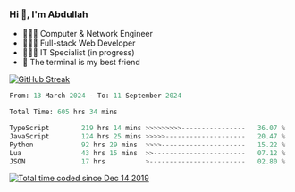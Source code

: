 <h3>Hi 👋, I'm Abdullah</h3>

- 👷🏼‍♂️ Computer & Network Engineer
- 👨🏻‍💻 Full-stack Web Developer
- 👨🏻‍💻 IT Specialist (in progress)
- 🖤 The terminal is my best friend

[![GitHub Streak](https://streak-stats.demolab.com?user=al3bad&theme=transparent&date_format=j%20M%5B%20Y%5D)](https://git.io/streak-stats)

<!--START_SECTION:waka-->

```python
From: 13 March 2024 - To: 11 September 2024

Total Time: 605 hrs 34 mins

TypeScript        219 hrs 14 mins >>>>>>>>>----------------   36.07 %
JavaScript        124 hrs 25 mins >>>>>--------------------   20.47 %
Python            92 hrs 29 mins  >>>>---------------------   15.22 %
Lua               43 hrs 15 mins  >>-----------------------   07.12 %
JSON              17 hrs          >------------------------   02.80 %
```

<!--END_SECTION:waka-->

<p>
  <a href="https://wakatime.com/@ce2a2aac-0d6b-4d65-b864-8a4bcaf12967"><img src="https://wakatime.com/badge/user/ce2a2aac-0d6b-4d65-b864-8a4bcaf12967.svg" alt="Total time coded since Dec 14 2019" /></a>
</p>
